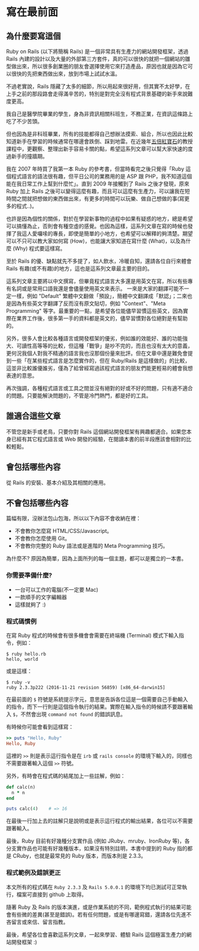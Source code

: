 # 寫在最前面

## 為什麼要寫這個

Ruby on Rails (以下將簡稱 Rails) 是一個非常具有生產力的網站開發框架，透過 Rails 內建的設計以及大量的外部第三方套件，真的可以很快的就把一個網站的雛型做出來，所以很多創業圈的朋友會選擇使用它來打造產品，原因也就是因為它可以很快的先把東西做出來，放到市場上試試水溫。

不過老實說，Rails 隱藏了太多的細節，所以用起來很好用，但其實不太好學，在上手之前的那段路會走得滿辛苦的，特別是對完全沒有程式背景基礎的新手來說難度更高。

我自己是醫學院畢業的學生，身為非資訊相關科班生，不務正業，在資訊這條路上吃了不少苦頭。

但也因為是非科班畢業，所有的技能都得自己想辦法摸索、組合，所以也因此比較知道新手在學習的時候通常在哪邊會跌倒、踩到地雷。在近幾年[五倍紅寶石](https://5xruby.tw)的教授課程中，更觀察、整理出新手容易卡關的點，希望這系列文章可以幫大家快速的度過新手的撞牆期。

我在 2007 年時買了我第一本 Ruby 的參考書，但當時看完之後只覺得「Ruby 這個程式語言的語法很有趣，但平日公司的業務用的是 ASP 跟 PHP，我不知道這個能在我日常工作上幫到什麼忙」。直到 2009 年接觸到了 Rails 之後才發現，原來 Ruby 加上 Rails 之後可以變得這麼有趣，而且可以這麼有生產力，可以讓我在短時間之間就把想做的東西做出來，有更多的時間可以玩樂、做自己想做的事(寫更多的程式..)。

也許是因為個性的關係，對於在學習新事物的過程中如果有疑惑的地方，總是希望可以搞懂為止，否則會有種空虛的感覺。也因為這樣，這系列文章在寫的時候也發揮了我這人愛囉嗦的專長，即使是簡單的小地方，也希望可以解釋的夠清楚。期望可以不只可以教大家如何寫 (How)，也能讓大家知道在寫什麼 (What)，以及為什麼 (Why) 程式要這樣寫。

至於 Rails 的優、缺點就先不多提了，如人飲水，冷暖自知，還請各位自行來體會 Rails 有趣(或不有趣)的地方，這也是這系列文章最主要的目的。

這系列文章主要將以中文撰寫，但畢竟程式語言大多還是用英文在寫，所以有些專有名詞或是常用口語我還是會儘量使用英文來表示。 一來是大家的翻譯可能不一定一樣，例如 "Default" 繁體中文翻做「預設」，簡體中文翻譯成「默認」；二來也是因為有些英文字翻譯了反而沒有原文貼切，例如 "Context"、"Meta Programming" 等字。最重要的一點，是希望各位能儘早習慣這些英文，因為實際在業界工作後，很多第一手的資料都是英文的，儘早習慣對各位絕對是有幫助的。

另外，很多人會比較各種語言或開發框架的優劣，例如誰的效能好、誰的功能強大、可讀性高等等的比較，但這種「戰爭」是吵不完的，而且也沒有太大的意義，更何況我個人對我不精通的語言我也沒那個份量來批評。但在文章中還是難免會提到一些「在某些程式語言是怎麼實作的，但在 Ruby/Rails 是這樣做的」的比較，這並非比較誰優誰劣，僅為了給曾經寫過該程式語言的朋友們能更輕易的體會我想表達的意思。

再次強調，各種程式語言或工具之間並沒有絕對的好或不好的問題，只有適不適合的問題。只要能解決問題的，不管是冷門熱門，都是好的工具。

## 誰適合這些文章

不管您是新手或老鳥，只要你對 Rails 這個網站開發框架有興趣都適合。如果您本身已經有其它程式語言或 Web 開發的經驗，在閱讀本書的前半段應該會相對的比較輕鬆。

## 會包括哪些內容

從 Rails 的安裝、基本介紹及其相關的應用。

## 不會包括哪些內容

篇幅有限，沒辦法包山包海，所以以下內容不會收納在裡：

* 不會教你怎麼寫 HTML/CSS/Javascript。
* 不會教你怎麼使用 Git。
* 不會教你完整的 Ruby 語法或是進階的 Meta Programming 技巧。

為什麼不? 原因為簡單，因為上面所列的每一個主題，都可以是獨立的一本書。

### 你需要準備什麼?

* 一台可以工作的電腦(不一定要 Mac)
* 一款順手的文字編輯器
* 這樣就夠了 :)

### 程式碼慣例

在寫 Ruby 程式的時候會有很多機會會需要在終端機 (Terminal) 模式下輸入指令，例如：

    $ ruby hello.rb
    hello, world

或是這樣：

    $ ruby -v
    ruby 2.3.3p222 (2016-11-21 revision 56859) [x86_64-darwin15]

在最前面的 `$` 符號是系統提示字元，意思是告訴各位這是一個需要自己手動輸入的指令，而下一行則是這個指令執行的結果。實際在輸入指令的時候請不要跟著輸入 `$`，不然會出現 `command not found` 的錯誤訊息。

有時候你可能會看到這樣寫：

```ruby
>> puts "Hello, Ruby"
Hello, Ruby
```

這裡的 `>>` 則是表示這行指令是在 `irb` 或 `rails console` 的環境下輸入的，同樣也不需要跟著輸入這個 `>>` 符號。

另外，有時會在程式碼的結尾加上一些註解，例如：

```ruby
def calc(n)
  n * n
end

puts calc(4)    # => 16
```

在最後一行加上去的註解只是說明或是表示這行程式的輸出結果，各位可以不需要跟著輸入。

最後，Ruby 目前有好幾種分支實作品 (例如 JRuby、mruby、IronRuby 等)，各分支實作品也可能有好幾種版本，如果沒有特別註明，本書中提到的 Ruby 指的都是 CRuby，也就是最常見的 Ruby 版本，而版本則是 2.3.3。

### 程式範例及錯誤更正

本文所有的程式碼在 `Ruby 2.3.3` 及 `Rails 5.0.0.1` 的環境下均已測試可正常執行，檔案可直接到 github 上取得。

隨著 Ruby 及 Rails 的版本演進，或是作業系統的不同，範例程式執行的結果可能會有些微的差異(甚至是錯誤)。若有任何問題，或是有哪邊寫錯，還請各位先進不吝留言或來信、留言指教。

最後，希望各位會喜歡這系列文章，一起來學習、體驗 Rails 這個極富生產力的網站開發框架 :)

